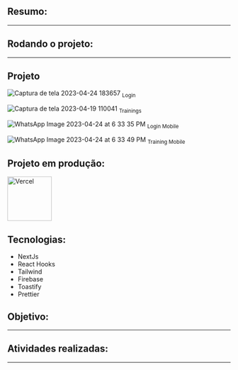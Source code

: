 ## Resumo: 

--------------

## Rodando o projeto:

*********

## Projeto

![Captura de tela 2023-04-24 183657](https://user-images.githubusercontent.com/10540844/234122151-0c49081a-3022-4529-a9ff-6a89d2373e0d.jpg)
<sub>Login</sub>

![Captura de tela 2023-04-19 110041](https://user-images.githubusercontent.com/10540844/234122213-cc3fcd92-f621-443e-b574-c928a5643ef3.jpg)
<sub>Trainings</sub>

![WhatsApp Image 2023-04-24 at 6 33 35 PM](https://user-images.githubusercontent.com/10540844/234122607-bb13d62d-e6fe-421a-b5c2-42eb89dae8dc.jpeg)
<sub>Login Mobile</sub>

![WhatsApp Image 2023-04-24 at 6 33 49 PM](https://user-images.githubusercontent.com/10540844/234122655-45418272-0f7c-454b-926b-dcba595243ed.jpeg)
<sub>Training Mobile</sub>

## Projeto em produção:

<p>
 <a href="to-do-list-mvp-pi.vercel.app" target="_blank"> 
  <img src="https://ml.globenewswire.com/Resource/Download/3a54c241-a668-4c94-9747-3d3da9da3bf2?size=2" alt="Vercel" width="100"/> 
 </a>
</p>

## Tecnologias:

* NextJs
* React Hooks
* Tailwind
* Firebase
* Toastify
* Prettier

## Objetivo:

---------------

## Atividades realizadas:

---------------------
 
